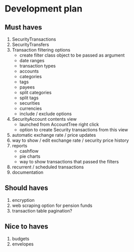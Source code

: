 # Development plan

## Must haves

1. SecurityTransactions
1. SecurityTransfers
1. Transaction filtering options
    - create filter class object to be passed as argument
    - date ranges
    - transaction types
    - accounts
    - categories
    - tags
    - payees
    - split categories
    - split tags
    - securities
    - currencies
    - include / exclude options
1. SecurityAccount contents view
    - launched from AccountTree right click
    - option to create Security transactions from this view
1. automatic exchange rate / price updates
1. way to show / edit exchange rate / security price history
1. reports
    - cashflow
    - pie charts
    - way to show transactions that passed the filters
1. recurrent / scheduled transactions
1. documentation

## Should haves

1. encryption
1. web scraping option for pension funds
1. transaction table pagination?

## Nice to haves

1. budgets
1. envelopes
